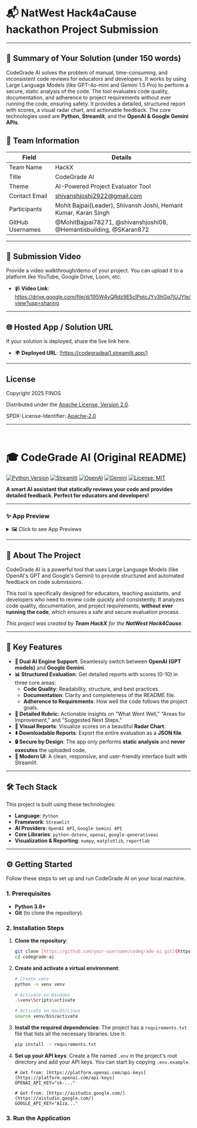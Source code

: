 # 📬 NatWest Hack4aCause hackathon Project Submission

---

## 📄 Summary of Your Solution (under 150 words)

CodeGrade AI solves the problem of manual, time-consuming, and inconsistent code reviews for educators and developers. It works by using Large Language Models (like GPT-4o-mini and Gemini 1.5 Pro) to perform a secure, static analysis of the code. The tool evaluates code quality, documentation, and adherence to project requirements without ever running the code, ensuring safety. It provides a detailed, structured report with scores, a visual radar chart, and actionable feedback. The core technologies used are **Python**, **Streamlit**, and the **OpenAI & Google Gemini APIs**.

## 👥 Team Information

| Field            | Details                               |
| ---------------- | ------------------------------------- |
| Team Name        | HackX                                 |
| Title            | CodeGrade AI                          |
| Theme            | AI-Powered Project Evaluator Tool    |
| Contact Email    | shivanshjoshi2922@gmail.com           |
| Participants     | Mohit Bajpai(Leader), Shivansh Joshi, Hemant Kumar, Karan Singh |
| GitHub Usernames | @MohitBajpai78271, @shivanshjoshi08, @Hemantisbuilding, @SKaran872 |

---

## 🎥 Submission Video

Provide a video walkthrough/demo of your project. You can upload it to a platform like YouTube, Google Drive, Loom, etc.

- 📹 **Video Link**: https://drive.google.com/file/d/195W4vQRdz9E5clPptcJYv3hGq7jUJYIe/view?usp=sharing

---

## 🌐 Hosted App / Solution URL

If your solution is deployed, share the live link here.

- 🌍 **Deployed URL**: [https://codegradeai1.streamlit.app/]

---

## License

Copyright 2025 FINOS

Distributed under the [Apache License, Version 2.0](http://www.apache.org/licenses/LICENSE-2.0).

SPDX-License-Identifier: [Apache-2.0](https://spdx.org/licenses/Apache-2.0)

---
<br>

# 🎓 CodeGrade AI (Original README)

[![Python Version](https://img.shields.io/badge/Python-3.8+-blue.svg?style=for-the-badge&logo=python)](https://python.org)
[![Streamlit](https://img.shields.io/badge/Streamlit-1.30+-FF4B4B.svg?style=for-the-badge&logo=streamlit)](https://streamlit.io)
[![OpenAI](https://img.shields.io/badge/OpenAI-GPT--4o--mini-412991.svg?style=for-the-badge&logo=openai)](https://openai.com)
[![Gemini](https://img.shields.io/badge/Google-Gemini_1.5_Pro-8A2BE2.svg?style=for-the-badge&logo=google-gemini)](https://ai.google.com/)
[![License: MIT](https://img.shields.io/badge/License-MIT-yellow.svg?style=for-the-badge)](https://opensource.org/licenses/MIT)

**A smart AI assistant that statically reviews your code and provides detailed feedback. Perfect for educators and developers!**

---

### ✨ App Preview

<details>
  <summary>🖼️ Click to see App Previews</summary>
  <br>
  
  <img src="https://github.com/user-attachments/assets/25395159-649a-4f6a-bf2a-eeb66e905b3c" alt="Preview 1">
  <br>
  <img src="https://github.com/user-attachments/assets/b6b79941-7a2a-4eec-a7ed-e394eb5b3e87" alt="Preview 2">
  <br>
  <img src="https://github.com/user-attachments/assets/59c268df-c4ec-46e6-95d9-3ae78e06b09a" alt="Preview 3">
  <br>
  <img src="https://github.com/user-attachments/assets/603f7ec8-4e70-4a5d-9cc2-02a9191b83a6" alt="Preview 4">
  <br>
  <img src="https://github.com/user-attachments/assets/0746a286-9823-4aea-9dbd-8199629c244b" alt="Preview 5">
  <br>
  <img src="https://github.com/user-attachments/assets/e5440b42-eb26-4048-8589-f5c8707afba3" alt="Preview 6">
  <br>
  <img src="https://github.com/user-attachments/assets/390c99f8-e90a-4633-8324-302cf820075b" alt="Preview 7">
  <br>
  <img src="https://github.com/user-attachments/assets/a73c40dc-b848-450e-8fa9-d266e384dfa5" alt="Preview 8">

</details>

---

## 📖 About The Project

CodeGrade AI is a powerful tool that uses Large Language Models (like OpenAI's GPT and Google's Gemini) to provide structured and automated feedback on code submissions.

This tool is specifically designed for educators, teaching assistants, and developers who need to review code quickly and consistently. It analyzes code quality, documentation, and project requirements, **without ever running the code**, which ensures a safe and secure evaluation process.

*This project was created by **Team HackX** for the **NatWest Hack4Cause**.*

---

## 🚀 Key Features

* **🤖 Dual AI Engine Support**: Seamlessly switch between **OpenAI (GPT models)** and **Google Gemini**.
* **📊 Structured Evaluation**: Get detailed reports with scores (0-10) in three core areas:
    * **Code Quality**: Readability, structure, and best practices.
    * **Documentation**: Clarity and completeness of the README file.
    * **Adherence to Requirements**: How well the code follows the project goals.
* **📝 Detailed Rubric**: Actionable insights on "What Went Well," "Areas for Improvement," and "Suggested Next Steps."
* **🎨 Visual Reports**: Visualize scores on a beautiful **Radar Chart**.
* **⬇️ Downloadable Reports**: Export the entire evaluation as a **JSON file**.
* **🔒 Secure by Design**: The app only performs **static analysis** and **never executes** the uploaded code.
* **🎨 Modern UI**: A clean, responsive, and user-friendly interface built with Streamlit.

---

## 🛠️ Tech Stack

This project is built using these technologies:

* **Language**: `Python`
* **Framework**: `Streamlit`
* **AI Providers**: `OpenAI API`, `Google Gemini API`
* **Core Libraries**: `python-dotenv`, `openai`, `google-generativeai`
* **Visualization & Reporting**: `numpy`, `matplotlib`, `reportlab`

---

## ⚙️ Getting Started

Follow these steps to set up and run CodeGrade AI on your local machine.

### 1. Prerequisites

* **Python 3.8+**
* **Git** (to clone the repository).

### 2. Installation Steps

1.  **Clone the repository**:
    ```bash
    git clone [https://github.com/your-username/codegrade-ai.git](https://github.com/your-username/codegrade-ai.git)
    cd codegrade-ai
    ```

2.  **Create and activate a virtual environment**:
    ```bash
    # Create venv
    python -m venv venv

    # Activate on Windows
    .\venv\Scripts\activate

    # Activate on macOS/Linux
    source venv/bin/activate
    ```

3.  **Install the required dependencies**:
    The project has a `requirements.txt` file that lists all the necessary libraries. Use it:
    ```bash
    pip install -r requirements.txt
    ```

4.  **Set up your API keys**:
    Create a file named `.env` in the project's root directory and add your API keys. You can start by copying `.env.example`.
    ```env
    # Get from: [https://platform.openai.com/api-keys](https://platform.openai.com/api-keys)
    OPENAI_API_KEY="sk-..."

    # Get from: [https://aistudio.google.com/](https://aistudio.google.com/)
    GOOGLE_API_KEY="AIza..."
    ```

### 3. Run the Application